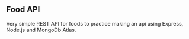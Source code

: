 ## Food API

Very simple REST API for foods to practice making an api using Express, Node.js and MongoDb Atlas.